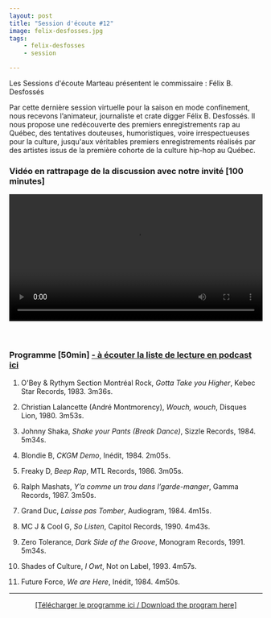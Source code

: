 ```yaml
---
layout: post
title: "Session d'écoute #12"
image: felix-desfosses.jpg
tags: 
    - felix-desfosses
    - session

---
```



Les Sessions d'écoute Marteau présentent le commissaire : Félix B. Desfossés

Par cette dernière session virtuelle pour la saison en mode confinement, nous recevons l’animateur, journaliste et crate digger Félix B. Desfossés. Il nous propose une redécouverte des premiers enregistrements rap au Québec, des tentatives douteuses, humoristiques, voire irrespectueuses pour la culture, jusqu'aux véritables premiers enregistrements réalisés par des artistes issus de la première cohorte de la culture hip-hop au Québec.



### Vidéo en rattrapage de la discussion avec notre invité [100 minutes]

<!-- Video -->

<center>
<video width="100%" controls>
  <source src="https://vigliensoni.com/sessions-marteau/session-virtuelle/videos/session-12-felix-desfosses.mp4#t=181" type="video/mp4">
  Your browser does not support HTML video.
</video>
</center>


<br>
<br>


### Programme [50min]  <a href="https://sessionsmarteau.com/musique/#podcasts">- à écouter la liste de lecture en podcast ici </a>




1. O'Bey & Rythym Section Montréal Rock, _Gotta Take you Higher_, Kebec Star Records, 1983. 3m36s.


2. Christian Lalancette (André Montmorency), _Wouch, wouch_, Disques Lion, 1980. 3m53s.

3. Johnny Shaka, _Shake your Pants (Break Dance)_, Sizzle Records, 1984. 5m34s.

4. Blondie B, _CKGM Demo_, Inédit, 1984. 2m05s.

5. Freaky D, _Beep Rap_, MTL Records, 1986. 3m05s.

6. Ralph Mashats, _Y’a comme un trou dans l’garde-manger_, Gamma Records, 1987. 3m50s.

7. Grand Duc, _Laisse pas Tomber_, Audiogram, 1984. 4m15s. 

8. MC J & Cool G, _So Listen_, Capitol Records, 1990. 4m43s.

9. Zero Tolerance, _Dark Side of the Groove_, Monogram Records, 1991. 5m34s.

10. Shades of Culture, _I Owt_, Not on Label, 1993. 4m57s. 

11. Future Force, _We are Here_, Inédit, 1984. 4m50s.





<hr>

<DIV align="center">
<a href="https://sessionsmarteau.com/uploads/session-012/program/Sessions-Marteau-012-Programme.pdf" download>[Télécharger le programme ici / Download the program here] </a>
</DIV>






